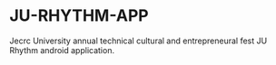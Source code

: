 # JU-RHYTHM-APP
Jecrc University annual technical cultural and entrepreneural fest JU Rhythm android application.
